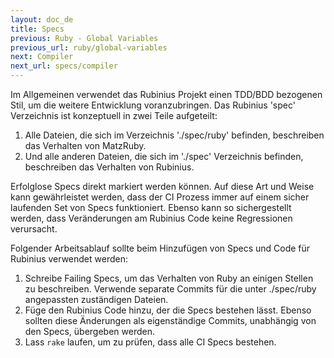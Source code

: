 ```yaml
---
layout: doc_de
title: Specs
previous: Ruby - Global Variables
previous_url: ruby/global-variables
next: Compiler
next_url: specs/compiler
---
```


Im Allgemeinen verwendet das Rubinius Projekt einen TDD/BDD bezogenen Stil, um
die weitere Entwicklung voranzubringen. Das Rubinius 'spec' Verzeichnis ist
konzeptuell in zwei Teile aufgeteilt:

  1. Alle Dateien, die sich im Verzeichnis './spec/ruby' befinden, beschreiben
     das Verhalten von MatzRuby.
  2. Und alle anderen Dateien, die sich im './spec' Verzeichnis befinden,
     beschreiben das Verhalten von Rubinius.

Erfolglose Specs direkt
markiert werden können. Auf diese Art und Weise kann gewährleistet werden,
dass der CI Prozess immer auf einem sicher laufenden Set von Specs
funktioniert. Ebenso kann so sichergestellt werden, dass Veränderungen am
Rubinius Code keine Regressionen verursacht.

Folgender Arbeitsablauf sollte beim Hinzufügen von Specs und Code für Rubinius
verwendet werden:

  1. Schreibe Failing Specs, um das Verhalten von Ruby an einigen Stellen zu
     beschreiben. Verwende separate Commits für die unter ./spec/ruby
     angepassten zuständigen Dateien.
  2. Füge den Rubinius Code hinzu, der die Specs bestehen lässt. Ebenso sollten
     diese Änderungen als eigenständige Commits, unabhängig von den Specs,
     übergeben werden.
  3. Lass `rake` laufen, um zu prüfen, dass alle CI Specs bestehen.

